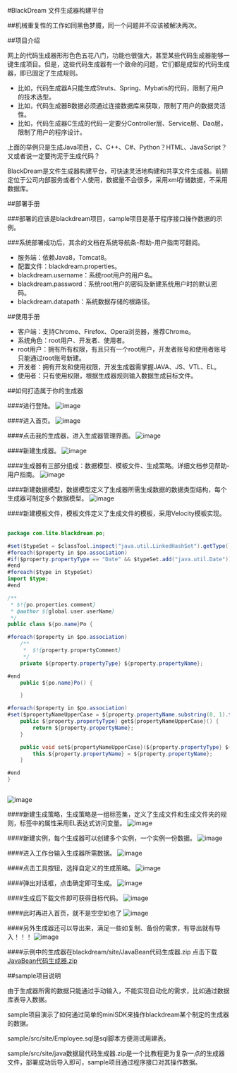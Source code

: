 #BlackDream 文件生成器构建平台

##机械重复性的工作如同黑色梦魇，同一个问题并不应该被解决两次。

##项目介绍

网上的代码生成器形形色色五花八门，功能也很强大，甚至某些代码生成器能够一键生成项目。但是，这些代码生成器有一个致命的问题，它们都是成型的代码生成器，即已固定了生成规则。

* 比如，代码生成器A只能生成Struts、Spring、Mybatis的代码，限制了用户的技术选型。
* 比如，代码生成器B数据必须通过连接数据库来获取，限制了用户的数据灵活性。
* 比如，代码生成器C生成的代码一定要分Controller层、Service层、Dao层，限制了用户的程序设计。

上面的举例只是生成Java项目，C、C++、C#、Python？HTML、JavaScript？又或者说一定要拘泥于生成代码？

BlackDream是文件生成器构建平台，可快速灵活地构建和共享文件生成器。前期定位于公司内部服务或者个人使用，数据量不会很多，采用xml存储数据，不采用数据库。

##部署手册

###部署的应该是blackdream项目，sample项目是基于程序接口操作数据的示例。

###系统部署成功后，其余的文档在系统导航条-帮助-用户指南可翻阅。

* 服务端：依赖Java8，Tomcat8。
* 配置文件：blackdream.properties。
* blackdream.username：系统root用户的用户名。
* blackdream.password：系统root用户的密码及新建系统用户时的默认密码。
* blackdream.datapath：系统数据存储的根路径。

##使用手册

* 客户端：支持Chrome、Firefox、Opera浏览器，推荐Chrome。
* 系统角色：root用户、开发者、使用者。
* root用户：拥有所有权限，有且只有一个root用户，开发者账号和使用者账号只能通过root账号新建。
* 开发者：拥有开发和使用权限，开发生成器需掌握JAVA、JS、VTL、EL。
* 使用者：只有使用权限，根据生成器规则输入数据生成目标文件。

##如何打造属于你的生成器

####进行登陆。
![image](https://github.com/LaineyC/blackdream/blob/master/blackdream/src/site/image/login.png?raw=true)

####进入首页。
![image](https://github.com/LaineyC/blackdream/blob/master/blackdream/src/site/image/main.png?raw=true)

####点击我的生成器，进入生成器管理界面。
![image](https://github.com/LaineyC/blackdream/blob/master/blackdream/src/site/image/generator-manage.png?raw=true)

####新建生成器。
![image](https://github.com/LaineyC/blackdream/blob/master/blackdream/src/site/image/generator-create.png?raw=true)

####生成器有三部分组成：数据模型、模板文件、生成策略。详细文档参见帮助-用户指南。
![image](https://github.com/LaineyC/blackdream/blob/master/blackdream/src/site/image/generator-manage2.png?raw=true)

####新建数据模型，数据模型定义了生成器所需生成数据的数据类型结构，每个生成器可制定多个数据模型。
![image](https://github.com/LaineyC/blackdream/blob/master/blackdream/src/site/image/dynamicModel-create.png?raw=true)

####新建模板文件，模板文件定义了生成文件的模板，采用Velocity模板实现。
```java  
  
package com.lite.blackdream.po;

#set($typeSet = $classTool.inspect("java.util.LinkedHashSet").getType().newInstance())
#foreach($property in $po.association)
#if($property.propertyType == "Date" && $typeSet.add("java.util.Date"))#end
#end
#foreach($type in $typeSet)
import $type;
#end

/**
 * $!{po.properties.comment}
 * @author ${global.user.userName}
 */
public class ${po.name}Po {

#foreach($property in $po.association)
	/**
	 *  $!{property.propertyComment}
	 */
	private ${property.propertyType} ${property.propertyName};

#end
	public ${po.name}Po() {

	}

#foreach($property in $po.association)
#set($propertyNameUpperCase = ${property.propertyName.substring(0, 1).toUpperCase().concat($property.propertyName.substring(1))})
    public ${property.propertyType} get${propertyNameUpperCase}() {
        return ${property.propertyName};
    }

	public void set${propertyNameUpperCase}(${property.propertyType} ${property.propertyName}) {
        this.${property.propertyName} = ${property.propertyName};
    }

#end
}
  
```
![image](https://github.com/LaineyC/blackdream/blob/master/blackdream/src/site/image/template-create.png?raw=true)

####新建生成策略，生成策略是一组标签集，定义了生成文件和生成文件夹的规则，标签中的属性采用EL表达式访问变量。
![image](https://github.com/LaineyC/blackdream/blob/master/blackdream/src/site/image/templateStrategy-create.png?raw=true)

####新建实例，每个生成器可以创建多个实例，一个实例一份数据。
![image](https://github.com/LaineyC/blackdream/blob/master/blackdream/src/site/image/generatorInstance-create.png?raw=true)

####进入工作台输入生成器所需数据。
![image](https://github.com/LaineyC/blackdream/blob/master/blackdream/src/site/image/dataModel-manage.png?raw=true)

####点击工具按钮，选择自定义的生成策略。
![image](https://github.com/LaineyC/blackdream/blob/master/blackdream/src/site/image/dataModel-manage1.png?raw=true)

####弹出对话框，点击确定即可生成。
![image](https://github.com/LaineyC/blackdream/blob/master/blackdream/src/site/image/dataModel-manage2.png?raw=true)

####生成后下载文件即可获得目标代码。
![image](https://github.com/LaineyC/blackdream/blob/master/blackdream/src/site/image/generatorInstance-run.png?raw=true)

####此时再进入首页，就不是空空如也了
![image](https://github.com/LaineyC/blackdream/blob/master/blackdream/src/site/image/main1.png?raw=true)

####另外生成器还可以导出来，满足一些如复制、备份的需求，有导出就有导入！！！
![image](https://github.com/LaineyC/blackdream/blob/master/blackdream/src/site/image/generator-export.png?raw=true)

####示例中的生成器在blackdream/site/JavaBean代码生成器.zip
 点击下载[JavaBean代码生成器.zip](https://github.com/LaineyC/blackdream/blob/master/blackdream/src/site/JavaBean代码生成器.zip?raw=true)
 
##sample项目说明

由于生成器所需的数据只能通过手动输入，不能实现自动化的需求，比如通过数据库表导入数据。

sample项目演示了如何通过简单的miniSDK来操作blackdream某个制定的生成器的数据。

sample/src/site/Employee.sql是sql脚本方便测试用建表。

sample/src/site/java数据层代码生成器.zip是一个比教程更为复杂一点的生成器文件，部署成功后导入即可，sample项目通过程序接口对其操作数据。

